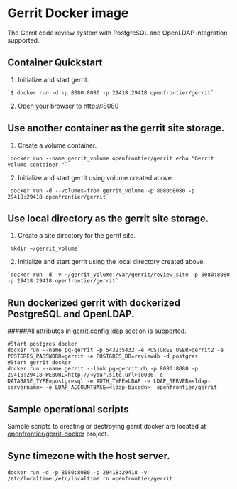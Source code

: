 # Gerrit Docker image
 The Gerrit code review system with PostgreSQL and OpenLDAP integration supported.
## Container Quickstart
  1. Initialize and start gerrit.

    `$ docker run -d -p 8080:8080 -p 29418:29418 openfrontier/gerrit`

  2. Open your browser to http://<docker host url>:8080

## Use another container as the gerrit site storage.
  1. Create a volume container.

    `docker run --name gerrit_volume openfrontier/gerrit echo "Gerrit volume container."`

  2. Initialize and start gerrit using volume created above.

    `docker run -d --volumes-from gerrit_volume -p 8080:8080 -p 29418:29418 openfrontier/gerrit`

## Use local directory as the gerrit site storage.
  1. Create a site directory for the gerrit site.

    `mkdir ~/gerrit_volume`

  2. Initialize and start gerrit using the local directory created above.

    `docker run -d -v ~/gerrit_volume:/var/gerrit/review_site -p 8080:8080 -p 29418:29418 openfrontier/gerrit`

## Run dockerized gerrit with dockerized PostgreSQL and OpenLDAP.
#####All attributes in [gerrit.config ldap section](https://gerrit-review.googlesource.com/Documentation/config-gerrit.html#ldap) is supported.

    #Start postgres docker
    docker run --name pg-gerrit -p 5432:5432 -e POSTGRES_USER=gerrit2 -e POSTGRES_PASSWORD=gerrit -e POSTGRES_DB=reviewdb -d postgres
    #Start gerrit docker
    docker run --name gerrit --link pg-gerrit:db -p 8080:8080 -p 29418:29418 WEBURL=http://<your.site.url>:8080 -e DATABASE_TYPE=postgresql -e AUTH_TYPE=LDAP -e LDAP_SERVER=<ldap-servername> -e LDAP_ACCOUNTBASE=<ldap-basedn>  openfrontier/gerrit

## Sample operational scripts
   Sample scripts to creating or destroying gerrit docker are located at [openfrontier/gerrit-docker](https://github.com/openfrontier/gerrit-docker) project.

## Sync timezone with the host server. 
   `docker run -d -p 8080:8080 -p 29418:29418 -v /etc/localtime:/etc/localtime:ro openfrontier/gerrit`


